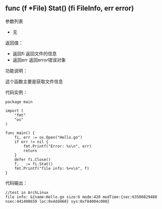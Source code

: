 ## func (f *File) Stat() (fi FileInfo, err error)

参数列表

- 无

返回值：

- 返回fi 返回文件的信息
- 返回err 返回error错误对象

功能说明：

这个函数主要是获取文件信息

代码实例：

    package main

    import (
        "fmt"
        "os"
    )

    func main() {
        fi, err := os.Open("Hello.go")
        if err != nil {
            fmt.Printf("Error: %s\n", err)
            return
        }
        defer fi.Close()
        f, _ := fi.Stat()
        fmt.Printf("file info: %+v\n", f)
    }

代码输出：

    //test in ArchLinux
    file info: &{name:Hello.go size:6 mode:420 modTime:{sec:63500829488 nsec:441408659 loc:0x4dd468} sys:0xf84004c000}
